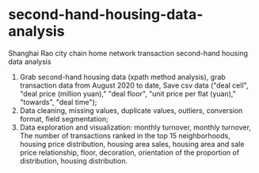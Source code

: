 # second-hand-housing-data-analysis
Shanghai Rao city chain home network transaction second-hand housing data analysis
1. Grab second-hand housing data (xpath method analysis), grab transaction data from August 2020 to date, Save csv data ("deal cell", "deal price (million yuan)," "deal floor",  "unit price per flat (yuan)," "towards", "deal time");
2. Data cleaning, missing values, duplicate values, outliers, conversion format, field segmentation;
3. Data exploration and visualization:
  monthly turnover,
  monthly turnover, 
  The number of transactions ranked in the top 15 neighborhoods,
  housing price distribution, 
  housing area sales,
  housing area and sale price relationship,
  floor, decoration, orientation of the proportion of distribution,
  housing distribution.
